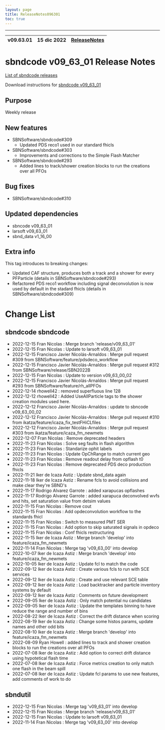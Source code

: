 ```yaml
---
layout: page
title: ReleaseNotes096301
toc: true
---
```


-----------------------------------------------------------------------------
| v09.63.01 | 15 dic 2022 | [ReleaseNotes](ReleaseNotes096301.html) |
| --- | --- | --- |



sbndcode v09_63_01 Release Notes
=======================================================================================

[List of sbndcode releases](List_of_SBND_code_releases.html)

Download instructions for [sbndcode v09_63_01](http://scisoft.fnal.gov/scisoft/bundles/sbnd/v09_63_01/sbndcode-v09_63_01.html)

Purpose
---------------------------------------------------
Weekly release

New features
---------------------------------------------------
- SBNSoftware/sbndcode#309
  - Updated PDS reco1 used in our standard fhicls 
- SBNSoftware/sbndcode#303
  - Improvements and corrections to the Simple Flash Matcher 
- SBNSoftware/sbndcode#293
  - Added lines to track/shower creation blocks to run the creations over all PFOs

Bug fixes
---------------------------------------------------
- SBNSoftware/sbndcode#310

Updated dependencies
---------------------------------------------------
- sbncode v09_63_01
- larsoft v09_63_01
- sbnd_data v1_16_00

Extra info
---------------------------------------------------
This tag introduces to breaking changes:
- Updated CAF structure, produces both a track and a shower for every PFParticle (details in SBNSoftware/sbndcode#293)
- Refactored PDS reco1 workflow including signal deconvolution is now used by default in the stadard fhicls (details in SBNSoftware/sbndcode#309)

Change List
==========================================

sbndcode sbndcode
---------------------------------------------------

* 2022-12-15  Fran Nicolas : Merge branch 'release/v09_63_01'
* 2022-12-15  Fran Nicolas : Update to larsoft v09_63_01
* 2022-12-15  Francisco Javier Nicolás-Arnaldos : Merge pull request #309 from SBNSoftware/feature/pdsdeco_workflow
* 2022-12-15  Francisco Javier Nicolás-Arnaldos : Merge pull request #312 from SBNSoftware/release/SBN2022B
* 2022-12-15  Fran Nicolas : Update to version v09_63_00_02
* 2022-12-15  Francisco Javier Nicolás-Arnaldos : Merge pull request #293 from SBNSoftware/feature/rh_allPFOs
* 2022-12-14  rhowell42 : removed superfluous line 128
* 2022-12-12  rhowell42 : Added UseAllParticle tags to the shower creation modules used here.
* 2022-12-12  Francisco Javier Nicolás-Arnaldos : update to sbncode v09_63_00_02
* 2022-12-12  Francisco Javier Nicolás-Arnaldos : Merge pull request #310 from ikatza/feature/icaza_fix_testFHiCLfiles
* 2022-12-12  Francisco Javier Nicolás-Arnaldos : Merge pull request #303 from ikatza/feature/icaza_fm_newmets
* 2022-12-07  Fran Nicolas : Remove deprecated headers
* 2022-11-23  Fran Nicolas : Solve seg faults in flash algorithm
* 2022-11-23  Fran Nicolas : Standarize ophit labels
* 2022-11-23  Fran Nicolas : Update OpChRange to match current geo
* 2022-11-23  Fran Nicolas : Remove readout delay from opflash t0
* 2022-11-23  Fran Nicolas : Remove deprecated PDS deco production fhicls
* 2022-11-21  Iker de Icaza Astiz : Update sbnd_data again
* 2022-11-18  Iker de Icaza Astiz : Rename fcls to avoid collisions and make clear they're SBND's
* 2022-11-17  Rodrigo Alvarez Garrote : added xarapucas opflashes
* 2022-11-17  Rodrigo Alvarez Garrote : added xarapuca deconvolved wvfs and hits, set saturation value from detsim values
* 2022-11-15  Fran Nicolas : Remove cout
* 2022-11-15  Fran Nicolas : Add opdeconvolution workflow to the standards fhicl
* 2022-11-15  Fran Nicolas : Switch to measured PMT SER
* 2022-11-15  Fran Nicolas : Add option to skip saturated signals in opdeco
* 2022-11-15  Fran Nicolas : Conf fhicls restructuring
* 2022-11-15  Iker de Icaza Astiz : Merge branch 'develop' into feature/icaza_fm_newmets
* 2022-11-14  Fran Nicolas : Merge tag 'v09_63_00' into develop
* 2022-10-07  Iker de Icaza Astiz : Merge branch 'develop' into feature/icaza_fm_newmets
* 2022-10-05  Iker de Icaza Astiz : Update fcl to match the code
* 2022-09-12  Iker de Icaza Astiz : Create various fcls to run with SCE services
* 2022-09-12  Iker de Icaza Astiz : Create and use relevant SCE table
* 2022-09-12  Iker de Icaza Astiz : Load backtracker and particle inventory systems by default
* 2022-09-12  Iker de Icaza Astiz : Comments on future development
* 2022-09-05  Iker de Icaza Astiz : Only match potential nu candidates
* 2022-09-05  Iker de Icaza Astiz : Update the templates binning to have reduce the range and number of bins
* 2022-08-22  Iker de Icaza Astiz : Correct the drift distance when scoring
* 2022-08-19  Iker de Icaza Astiz : Change some histos params, update names and other odd bits
* 2022-08-10  Iker de Icaza Astiz : Merge branch 'develop' into feature/icaza_fm_newmets
* 2022-08-09  Ryan Howell : added lines to track and shower creation blocks to run the creations over all PFOs
* 2022-07-08  Iker de Icaza Astiz : Add option to correct drift distance using hypotetical flash time
* 2022-07-08  Iker de Icaza Astiz : Force metrics creation to only match one flash in the beam spill
* 2022-07-08  Iker de Icaza Astiz : Update fcl params to use new features, add comments of work to do

sbndutil
---------------------------------------------------

* 2022-12-15  Fran Nicolas : Merge tag 'v09_63_01' into develop
* 2022-12-15  Fran Nicolas : Merge branch 'release/v09_63_01'
* 2022-12-15  Fran Nicolas : Update to larsoft v09_63_01
* 2022-11-14  Fran Nicolas : Merge tag 'v09_63_00' into develop
